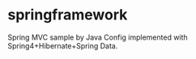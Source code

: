 # springframework

Spring MVC sample by Java Config implemented with Spring4+Hibernate+Spring Data.
